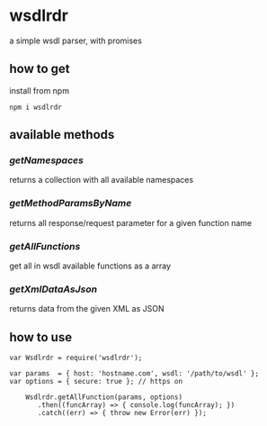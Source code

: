 wsdlrdr
===================
a simple wsdl parser, with promises

## how to get
install from npm

    npm i wsdlrdr

## available methods
### *getNamespaces*
returns a collection with all available namespaces
### *getMethodParamsByName*
returns all response/request parameter for a given function name
### *getAllFunctions*
get all in wsdl available functions as a array
### *getXmlDataAsJson*
returns data from the given XML as JSON

## how to use

	var Wsdlrdr = require('wsdlrdr');

    var params  = { host: 'hostname.com', wsdl: '/path/to/wsdl' };
    var options = { secure: true }; // https on

		Wsdlrdr.getAllFunction(params, options)
           .then((funcArray) => { console.log(funcArray); })
           .catch((err) => { throw new Error(err) });
